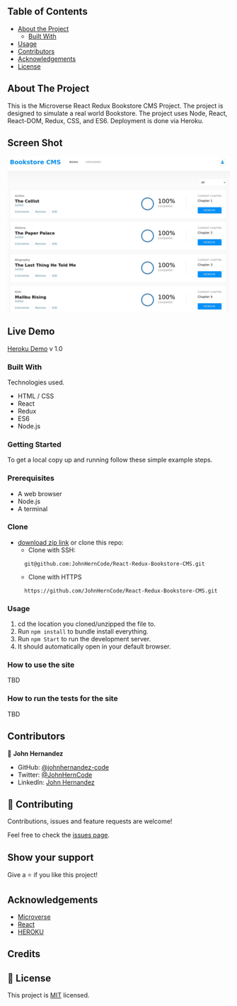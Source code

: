 <!-- TABLE OF CONTENTS -->

## Table of Contents

- [About the Project](#about-the-project)
  - [Built With](#built-with)
- [Usage](#usage)
- [Contributors](#contributors)
- [Acknowledgements](#acknowledgements)
- [License](#license)

<!-- ABOUT THE PROJECT -->

## About The Project

This is the Microverse React Redux Bookstore CMS Project. The project is designed to simulate a
real world Bookstore. The project uses Node, React, React-DOM, Redux, CSS, and ES6. 
Deployment is done via Heroku.

## Screen Shot

![screenshot](/screen.jpg)

## Live Demo

[Heroku Demo](https://react-redux-bookstore-cms.herokuapp.com/) v 1.0

### Built With

Technologies used.

- HTML / CSS
- React
- Redux
- ES6
- Node.js

### Getting Started

To get a local copy up and running follow these simple example steps.

### Prerequisites

- A web browser
- Node.js
- A terminal

### Clone

- [download zip link](https://github.com/JohnHernCode/React-Redux-Bookstore-CMS/archive/refs/heads/develop.zip) 
  or clone this repo:
  - Clone with SSH:
  ```
    git@github.com:JohnHernCode/React-Redux-Bookstore-CMS.git
  ```
  - Clone with HTTPS
  ```
    https://github.com/JohnHernCode/React-Redux-Bookstore-CMS.git
  ```

### Usage
1. cd the location you cloned/unzipped the file to.
2. Run ```npm install``` to bundle install everything.
3. Run ```npm Start``` to run the development server.
4. It should automatically open in your default browser.

### How to use the site
TBD


### How to run the tests for the site
TBD

<!-- CONTACT -->

## Contributors

👤 **John Hernandez**

- GitHub: [@johnhernandez-code](https://github.com/johnhernandez-code)
- Twitter: [@JohnHernCode](https://twitter.com/JohnHernCode)
- LinkedIn: [John Hernandez](https://www.linkedin.com/in/john-hernandez-56a7821b8/)

## :handshake: Contributing

Contributions, issues and feature requests are welcome!

Feel free to check the [issues page](https://github.com/JohnHernCode/JS-Capstone-Game/issues).

## Show your support

Give a :star: if you like this project!

<!-- ACKNOWLEDGEMENTS -->

## Acknowledgements

- [Microverse](https://www.microverse.org/)
- [React](https://github.com/facebook/create-react-app)
- [HEROKU](https://heroku.com)

## Credits

## 📝 License

This project is [MIT](https://opensource.org/licenses/MIT) licensed.
